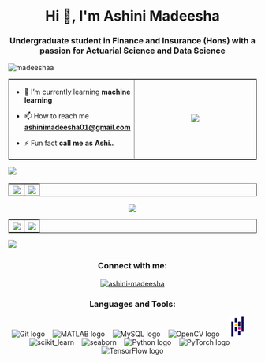 <h1 align="center">Hi 👋, I'm Ashini Madeesha</h1>
<h3 align="center">Undergraduate student in Finance and Insurance (Hons) with a passion for Actuarial Science and Data Science</h3>

<p align="left"> <img src="https://komarev.com/ghpvc/?username=madeeshaa&label=Profile%20views&color=0e75b6&style=flat" alt="madeeshaa" /> </p>

<table align="justify" border="none">
<tr border="none">
<td width="50%" align="left">
  
- 🌱 I’m currently learning **machine learning**

- 📫 How to reach me **ashinimadeesha01@gmail.com**

- ⚡ Fun fact **call me as Ashi..**
</td>
<td width="50%" align="center">

<img  src = "https://digitalscholar.in/wp-content/uploads/2022/06/online-learning.gif?raw=true" width = 500px>
  
  </td>
</tr>
</table>

<img src="https://user-images.githubusercontent.com/73097560/115834477-dbab4500-a447-11eb-908a-139a6edaec5c.gif">


<p align="center">
<table align="center" border="none">
<tr border="none">
<td width="50%" align="center">
  
<img align="center" src="http://github-profile-summary-cards.vercel.app/api/cards/stats?username=Madeeshaa&theme=solarized_dark" height="180em" />

</td>
<td width="50%" align="center">
<img align="center" src="http://github-profile-summary-cards.vercel.app/api/cards/productive-time?username=Madeeshaa&theme=solarized_dark&v=1" height="180em" />

  
  </td>
</tr>
</table>

  <p align="center">
    <img align="center" src="http://github-profile-summary-cards.vercel.app/api/cards/profile-details?username=Madeeshaa&theme=solarized_dark" height="180em"/><br>

  </p>

<table align="center" border="none">
<tr border="none">
<td width="50%" align="center">
          <img align="center" src="http://github-profile-summary-cards.vercel.app/api/cards/repos-per-language?username=Madeeshaa&theme=solarized_dark" height="180em" />

  

</td>
<td width="50%" align="center">
    <img align="center" src="http://github-profile-summary-cards.vercel.app/api/cards/most-commit-language?username=Madeeshaa&theme=solarized_dark" height="180em" />


  
  </td>
</tr>
</table>

<img src="https://user-images.githubusercontent.com/73097560/115834477-dbab4500-a447-11eb-908a-139a6edaec5c.gif">

<h3 align="center">Connect with me:</h3>
<p align="center">
<a href="https://linkedin.com/in/ashini-madeesha" target="blank"><img align="center" src="https://raw.githubusercontent.com/rahuldkjain/github-profile-readme-generator/master/src/images/icons/Social/linked-in-alt.svg" alt="ashini-madeesha" height="30" width="40" /></a>
</p>

<h3 align="center">Languages and Tools:</h3>
<p align="center">
  <img src="https://skillicons.dev/icons?i=git" height="40" alt="Git logo"/>
  <img width="8"/>
  <img src="https://skillicons.dev/icons?i=matlab" height="40" alt="MATLAB logo"/>
  <img width="8"/>
  <img src="https://skillicons.dev/icons?i=mysql" height="40" alt="MySQL logo"/>
  <img width="8"/>
  <img src="https://skillicons.dev/icons?i=opencv" height="40" alt="OpenCV logo"/>
  <img width="8"/>
  <img src="https://raw.githubusercontent.com/devicons/devicon/2ae2a900d2f041da66e950e4d48052658d850630/icons/pandas/pandas-original.svg" alt="pandas" width="40" height="40"/>
  <img width="8"/>
  <img src="https://upload.wikimedia.org/wikipedia/commons/0/05/Scikit_learn_logo_small.svg" alt="scikit_learn" width="40" height="40"/>
  <img width="8"/>
  <img src="https://seaborn.pydata.org/_images/logo-mark-lightbg.svg" alt="seaborn" width="40" height="40"/>
  <img width="8"/>
  <img src="https://skillicons.dev/icons?i=python" height="40" alt="Python logo"/>
  <img width="8"/>
  <img src="https://skillicons.dev/icons?i=pytorch" height="40" alt="PyTorch logo"/>
  <img width="8"/>
  <img src="https://skillicons.dev/icons?i=tensorflow" height="40" alt="TensorFlow logo"/>
</p>



 
